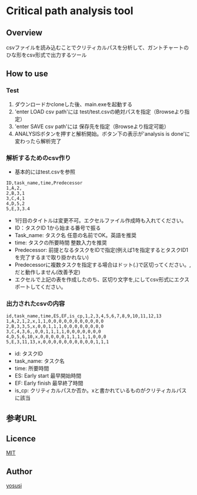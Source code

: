 # Critical path analysis tool

## Overview
csvファイルを読み込むことでクリティカルパスを分析して、ガントチャートのひな形をcsv形式で出力するツール

## How to use
### Test
1. ダウンロードかcloneした後、main.exeを起動する
2. 'enter LOAD csv path'には test/test.csvの絶対パスを指定（Browseより指定）
3. 'enter SAVE csv path'には 保存先を指定（Browseより指定可能）
4. ANALYSISボタンを押すと解析開始。ボタン下の表示が'analysis is done'に変わったら解析完了

### 解析するためのcsv作り
- 基本的にはtest.csvを参照

```
ID,task_name,time,Predecessor
1,A,2,
2,B,3,1
3,C,4,1
4,D,5,2
5,E,3,3.4
```
- 1行目のタイトルは変更不可。エクセルファイル作成時も入れてください。
- ID：タスクID 1から始まる番号で振る
- Task_name: タスク名 任意の名前でOK。英語を推奨
- time: タスクの所要時間 整数入力を推奨
- Predecessor: 前提となるタスクをIDで指定(例えば1を指定するとタスクID1を完了するまで取り掛かれない)
- Predecessorに複数タスクを指定する場合はドット(.)で区切ってください。,だと動作しません(改善予定)
- エクセルで上記の表を作成したのち、区切り文字を,にしてcsv形式にエクスポートしてください。

### 出力されたcsvの内容
```
id,task_name,time,ES,EF,is_cp,1,2,3,4,5,6,7,8,9,10,11,12,13
1,A,2,1,2,x,1,1,0,0,0,0,0,0,0,0,0,0,0
2,B,3,3,5,x,0,0,1,1,1,0,0,0,0,0,0,0,0
3,C,4,3,6,,0,0,1,1,1,1,0,0,0,0,0,0,0
4,D,5,6,10,x,0,0,0,0,0,1,1,1,1,1,0,0,0
5,E,3,11,13,x,0,0,0,0,0,0,0,0,0,0,1,1,1
```
- id: タスクID
- task_name: タスク名
- time: 所要時間
- ES: Early start 最早開始時間
- EF: Early finish 最早終了時間
- is_cp: クリティカルパスか否か。xと書かれているものがクリティカルパスに該当

## 参考URL

## Licence

[MIT](https://github.com/tcnksm/tool/blob/master/LICENCE)

## Author

[yosusi](https://github.com/yosusi)